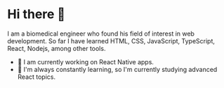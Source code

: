# Hi there 👋

I am a biomedical engineer who found his field of interest in web development. So far I have learned HTML, CSS, JavaScript, TypeScript, React, Nodejs, among other tools.

- 🔭 I am currently working on React Native apps.
- 🌱 I'm always constantly learning, so I'm currently studying advanced React topics.
